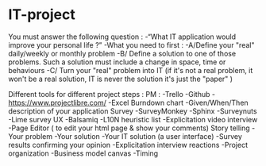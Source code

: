# IT-project

You must answer the following question :
-“What IT application would improve your personal life ?”
-What you need to first :
-A/Define your "real" daily/weekly or monthly problem
-B/ Define a solution to one of those problems. Such a solution must include a change in space, time or behaviours
-C/ Turn your  "real" problem into IT
(if it's not a real problem, it won't be a real solution, IT is never the solution it's just the "paper"  )

Different tools for different project steps :
PM :
-Trello
-Github
-https://www.projectlibre.com/
-Excel Burndown chart
-Given/When/Then description of your application
Survey
-SurveyMonkey
-Sphinx
-Surveynuts
-Lime survey
UX
-Balsamiq
-L10N heuristic list
-Explicitation video interview
-Page Editor ( to edit your html page & show your comments)
Story telling
-Your problem
-Your solution
-Your IT solution (a user interface)
-Survey results confirming your opinion
-Explicitation interview reactions
-Project organization
-Business model canvas
-Timing

